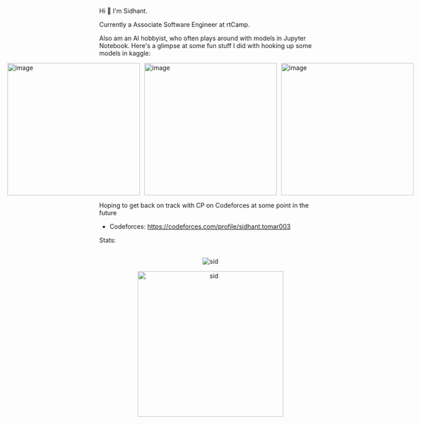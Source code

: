 Hi 👋 I'm Sidhant.

Currently a Associate Software Engineer at rtCamp.

Also am an AI hobbyist, who often plays around with models in Jupyter Notebook. Here's a glimpse at some fun stuff I did with hooking up some models in kaggle:

<div style="display: flex; gap: 10px; justify-content: center;">
  <img width="300" height="300" alt="image" src="https://github.com/user-attachments/assets/97641ccc-c196-41d2-a1fd-6cd36b1c3fe9" />
  <img width="300" height="300" alt="image" src="https://github.com/user-attachments/assets/173e12b6-b946-49dc-b8ea-bbcd7e327e4f" />
  <img width="300" height="300" alt="image" src="https://github.com/user-attachments/assets/56d7e1a3-d632-4a9d-8d9c-216157210ec0" />
</div>

Hoping to get back on track with CP on Codeforces at some point in the future
- Codeforces: https://codeforces.com/profile/sidhant.tomar003

Stats:
<p align="center" >
  <br>
  <img src="https://github-readme-stats.vercel.app/api?username=sidhant-tomar-003&theme=gotham" alt="sid" />
</p>

<p align="center">
  <img src="https://github-readme-stats.vercel.app/api/top-langs?username=sidhant-tomar-003&show_icons=true&locale=en&layout=compact&theme=gotham" alt="sid" width="330"/>
</p>
